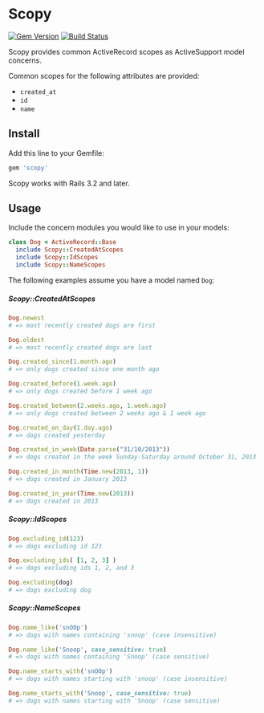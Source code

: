 # Scopy

[![Gem Version](http://img.shields.io/gem/v/scopy.svg)](http://rubygems.org/gems/scopy)
[![Build Status](http://img.shields.io/travis/neighborland/scopy.svg)](https://travis-ci.org/neighborland/scopy)

Scopy provides common ActiveRecord scopes as ActiveSupport model concerns.

Common scopes for the following attributes are provided:

* `created_at`
* `id`
* `name`

## Install

Add this line to your Gemfile:

```ruby
gem 'scopy'
```

Scopy works with Rails 3.2 and later.

## Usage

Include the concern modules you would like to use in your models:

```ruby
class Dog < ActiveRecord::Base
  include Scopy::CreatedAtScopes
  include Scopy::IdScopes
  include Scopy::NameScopes
```

The following examples assume you have a model named `Dog`:

##### Scopy::CreatedAtScopes

```ruby
Dog.newest
# => most recently created dogs are first

Dog.oldest
# => most recently created dogs are last

Dog.created_since(1.month.ago)
# => only dogs created since one month ago

Dog.created_before(1.week.ago)
# => only dogs created before 1 week ago

Dog.created_between(2.weeks.ago, 1.week.ago)
# => only dogs created between 2 weeks ago & 1 week ago

Dog.created_on_day(1.day.ago)
# => dogs created yesterday

Dog.created_in_week(Date.parse("31/10/2013"))
# => dogs created in the week Sunday-Saturday around October 31, 2013

Dog.created_in_month(Time.new(2013, 1))
# => dogs created in January 2013

Dog.created_in_year(Time.new(2013))
# => dogs created in 2013
```

##### Scopy::IdScopes

```ruby
Dog.excluding_id(123)
# => dogs excluding id 123

Dog.excluding_ids( [1, 2, 3] )
# => dogs excluding ids 1, 2, and 3

Dog.excluding(dog)
# => dogs excluding dog
```

##### Scopy::NameScopes

```ruby
Dog.name_like('snOOp')
# => dogs with names containing 'snoop' (case insensitive)

Dog.name_like('Snoop', case_sensitive: true)
# => dogs with names containing 'Snoop' (case sensitive)

Dog.name_starts_with('snOOp')
# => dogs with names starting with 'snoop' (case insensitive)

Dog.name_starts_with('Snoop', case_sensitive: true)
# => dogs with names starting with 'Snoop' (case sensitive)
```
